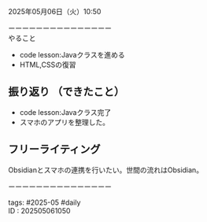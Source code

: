  
2025年05月06日（火）10:50    
  
  
ーーーーーーーーーーーーーーー  
やること
- code lesson:Javaクラスを進める
- HTML,CSSの復習
## 振り返り  （できたこと）
  - code lesson:Javaクラス完了
  - スマホのアプリを整理した。



## フリーライティング  
  Obsidianとスマホの連携を行いたい。世間の流れはObsidian。

  


  
ーーーーーーーーーーーーーーー   
  
tags: #2025-05 #daily  
ID : 202505061050